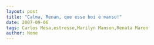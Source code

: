 ```yaml
---
layout: post
title: "Calma, Renan, que esse boi é manso!"
date: 2007-09-06
tags: Carlos Mesa,estresse,Marilyn Manson,Renata Maron
author: None
---
```

 